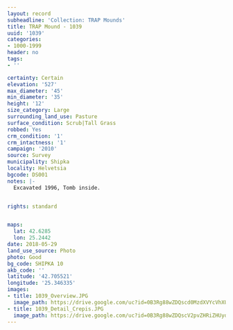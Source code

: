 ```yaml
---
layout: record
subheadline: 'Collection: TRAP Mounds'
title: TRAP Mound - 1039
uuid: '1039'
categories:
- 1000-1999
header: no
tags:
- ''

certainty: Certain
elevation: '527'
max_diameter: '45'
min_diameter: '35'
height: '12'
size_category: Large
surrounding_land_use: Pasture
surface_condition: Scrub|Tall Grass
robbed: Yes
crm_condition: '1'
crm_intactness: '1'
campaign: '2010'
source: Survey
municipality: Shipka
locality: Helvetsia
bgcode: DS001
notes: |-
  Excavated 1996, Tomb inside.


rights: standard


maps:
  lat: 42.6285
  lon: 25.2442
date: 2018-05-29
land_use_source: Photo
photo: Good
bg_code: SHIPKA 10
akb_code: ''
latitude: '42.705521'
longitude: '25.346335'
images:
- title: 1039_Overview.JPG
  image_path: https://drive.google.com/uc?id=0B3Rg88wZDQscd0MzdXVYcVhXUnM
- title: 1039_Detail_Crepis.JPG
  image_path: https://drive.google.com/uc?id=0B3Rg88wZDQscV2pvZHRiZHUydlk
---
```

